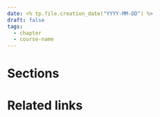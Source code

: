 ```yaml
---
date: <% tp.file.creation_date("YYYY-MM-DD") %>
draft: false
tags:
  - chapter
  - course-name
---
```

# Sections

# Related links